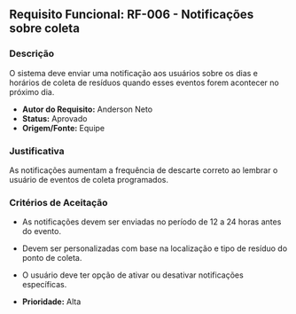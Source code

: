 ## Requisito Funcional: RF-006 - Notificações sobre coleta

### Descrição

O sistema deve enviar uma notificação aos usuários sobre os dias e horários de coleta de resíduos quando esses eventos forem acontecer no próximo dia.

- **Autor do Requisito:** Anderson Neto
- **Status:** Aprovado
- **Origem/Fonte:** Equipe

### Justificativa

As notificações aumentam a frequência de descarte correto ao lembrar o usuário de eventos de coleta programados.

### Critérios de Aceitação

- As notificações devem ser enviadas no período de 12 a 24 horas antes do evento.
- Devem ser personalizadas com base na localização e tipo de resíduo do ponto de coleta.
- O usuário deve ter opção de ativar ou desativar notificações específicas.

- **Prioridade:** Alta
